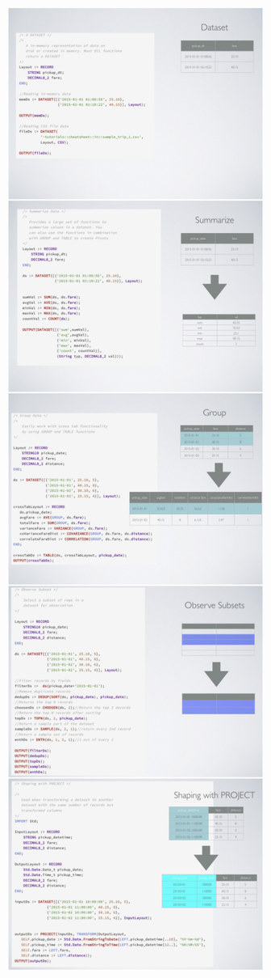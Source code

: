 ![](img/CheatSheet/CheatSheet.001.jpeg)
![](img/CheatSheet/CheatSheet.002.jpeg)
![](img/CheatSheet/CheatSheet.003.jpeg)
![](img/CheatSheet/CheatSheet.004.jpeg)
![](img/CheatSheet/CheatSheet.005.jpeg)